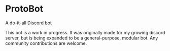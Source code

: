 # ProtoBot
A do-it-all Discord bot

This bot is a work in progress. It was originally made for my growing discord server, but is being expanded to be a general-purpose, modular bot. Any community contributions are welcome.

